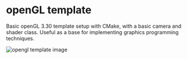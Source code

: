 # openGL template
Basic openGL 3.30 template setup with CMake, with a basic camera and shader class. Useful as a base for implementing graphics programming techniques.

![opengl template image]([http://url/to/img.png](https://satrya070.github.io/devport/assets/images/miscellaneous/opengl-template-screenshot.png))
